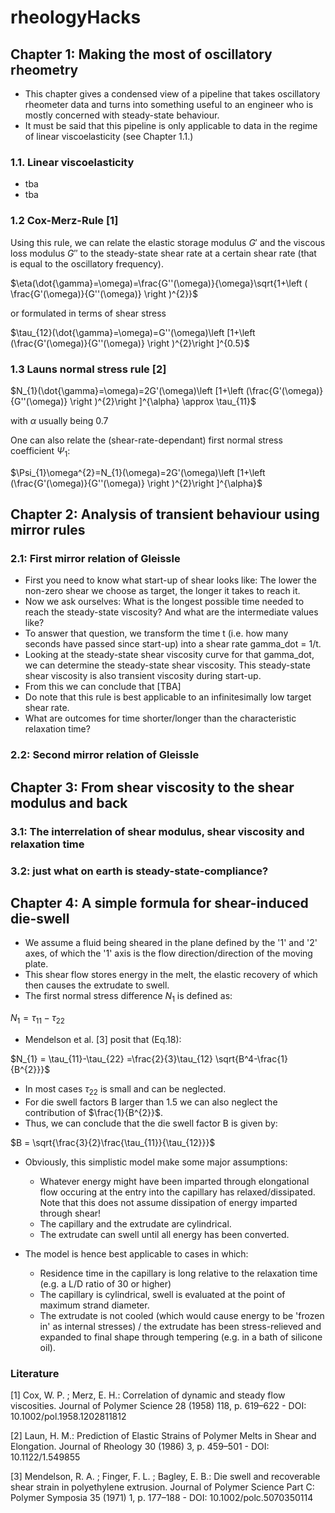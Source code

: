 # rheologyHacks


## Chapter 1: Making the most of oscillatory rheometry
* This chapter gives a condensed view of a pipeline that takes oscillatory rheometer data and turns into something useful to an engineer who is mostly concerned with steady-state behaviour.
* It must be said that this pipeline is only applicable to data in the regime of linear viscoelasticity (see Chapter 1.1.)

### 1.1. Linear viscoelasticity
* tba
* tba

### 1.2 Cox-Merz-Rule [1]
Using this rule, we can relate the elastic storage modulus $G'$ and the viscous loss  modulus   $G''$ to the steady-state shear rate at a certain shear rate (that is equal to the oscillatory frequency).

$\eta(\dot{\gamma}=\omega)=\frac{G''(\omega)}{\omega}\sqrt{1+\left ( \frac{G'(\omega)}{G''(\omega)} \right )^{2}}$

or formulated in terms of shear stress

$\tau_{12}(\dot{\gamma}=\omega)=G''(\omega)\left [1+\left (\frac{G'(\omega)}{G''(\omega)}  \right )^{2}\right ]^{0.5}$

### 1.3 Launs normal stress rule [2]
$N_{1}(\dot{\gamma}=\omega)=2G'(\omega)\left [1+\left (\frac{G'(\omega)}{G''(\omega)}  \right )^{2}\right ]^{\alpha} \approx \tau_{11}$

with $\alpha$ usually being 0.7

One can also relate the (shear-rate-dependant) first normal stress coefficient $\Psi_{1}$:

$\Psi_{1}\omega^{2}=N_{1}(\omega)=2G'(\omega)\left [1+\left (\frac{G'(\omega)}{G''(\omega)}  \right )^{2}\right ]^{\alpha}$ 

## Chapter 2: Analysis of transient behaviour using mirror rules

### 2.1: First mirror relation of Gleissle
* First you need to know what start-up of shear looks like: The lower the non-zero shear we choose as target, the longer it takes to reach it. 
* Now we ask ourselves: What is the longest possible time needed to reach the steady-state viscosity? And what are the intermediate values like?
* To answer that question, we transform the time t (i.e. how many seconds have passed since start-up) into a shear rate gamma_dot = 1/t.
* Looking at the steady-state shear viscosity curve for that gamma_dot, we can determine the steady-state shear viscosity. This steady-state shear viscosity is also transient viscosity during start-up.
* From this we can conclude that [TBA]
* Do note that this rule is best applicable to an infinitesimally low target shear rate.
* What are outcomes for time shorter/longer than the characteristic relaxation time?

### 2.2: Second mirror relation of Gleissle

## Chapter 3: From shear viscosity to the shear modulus and back

### 3.1: The interrelation of shear modulus, shear viscosity and relaxation time

### 3.2: just what on earth is steady-state-compliance?

## Chapter 4: A simple formula for shear-induced die-swell

* We assume a fluid being sheared in the plane defined by the '1' and '2' axes, of which the '1' axis is the flow direction/direction of the moving plate.
* This shear flow stores energy in the melt, the elastic recovery of which then causes the extrudate to swell.
* The first normal stress difference $N_{1}$ is defined as:

$N_{1} = \tau_{11}-\tau_{22}$


* Mendelson et al. [3] posit that (Eq.18):

$N_{1} = \tau_{11}-\tau_{22} =\frac{2}{3}\tau_{12} \sqrt{B^4-\frac{1}{B^{2}}}$

* In most cases $\tau_{22}$ is small and can be neglected.
* For die swell factors B larger than 1.5 we can also neglect the contribution of $`\frac{1}{B^{2}}`$.
* Thus, we can conclude that the die swell factor B is given by:

$B = \sqrt{\frac{3}{2}\frac{\tau_{11}}{\tau_{12}}}$

* Obviously, this simplistic model make some major assumptions:
  * Whatever energy might have been imparted through elongational flow occuring at the entry into the capillary has relaxed/dissipated. Note that this does not assume dissipation of energy imparted through shear!
  * The capillary and the extrudate are cylindrical.
  * The extrudate can swell until all energy has been converted.
    
* The model is hence best applicable to cases in which:
  * Residence time in the capillary is long relative to the relaxation time (e.g. a L/D ratio of 30 or higher)
  * The capillary is cylindrical, swell is evaluated at the point of maximum strand diameter.
  * The extrudate is not cooled (which would cause energy to be 'frozen in' as internal stresses) / the extrudate has been stress-relieved and expanded to final shape through tempering (e.g. in a bath of silicone oil).
    


### Literature


[1] Cox, W. P. ; Merz, E. H.: Correlation of dynamic and steady flow viscosities. Journal of Polymer Science 28 (1958) 118, p. 619–622 - DOI: 10.1002/pol.1958.1202811812

[2] Laun, H. M.: Prediction of Elastic Strains of Polymer Melts in Shear and Elongation. Journal of Rheology 30 (1986) 3, p. 459–501 - DOI: 10.1122/1.549855

[3]  Mendelson, R. A. ; Finger, F. L. ; Bagley, E. B.: Die swell and recoverable shear strain in polyethylene extrusion.  Journal of Polymer Science Part C: Polymer Symposia 35 (1971) 1, p. 177–188 - DOI: 10.1002/polc.5070350114

